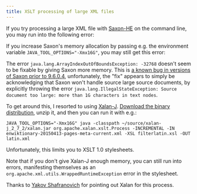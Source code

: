 ```yaml
---
title: XSLT processing of large XML files
---
```


If you try processing a large XML file with [Saxon-HE](http://saxon.sourceforge.net/) on the command line, you may run into the following error:

> <script src="https://gist.github.com/ryanfb/546d0d571ea9621005c5.js"></script>

If you increase Saxon's memory allocation by passing e.g. the environment variable `JAVA_TOOL_OPTIONS="-Xmx16G"`, you may still get this error:

> <script src="https://gist.github.com/ryanfb/e8e817469880af40148b.js"></script>

The error `java.lang.ArrayIndexOutOfBoundsException: -32768` doesn't seem to be fixable by giving Saxon more memory. This is [a known bug in versions of Saxon prior to 9.6.0.4](https://saxonica.plan.io/issues/2271), unfortunately, the "fix" appears to simply be acknowledging that Saxon won't handle source large source documents, by explicitly throwing the error `java.lang.IllegalStateException: Source document too large: more than 1G characters in text nodes`.

To get around this, I resorted to using [Xalan-J](https://xalan.apache.org/xalan-j/). [Download the binary distribution](https://xalan.apache.org/xalan-j/downloads.html), unzip it, and then you can run it with e.g.:

    JAVA_TOOL_OPTIONS="-Xmx16G" java -classpath ~/source/xalan-j_2_7_2/xalan.jar org.apache.xalan.xslt.Process -INCREMENTAL -IN enwiktionary-20150413-pages-meta-current.xml -XSL filterlatin.xsl -OUT latin.xml

Unfortunately, this limits you to XSLT 1.0 stylesheets.

Note that if you don't give Xalan-J enough memory, you can still run into errors, manifesting themselves as an `org.apache.xml.utils.WrappedRuntimeException` error in the stylesheet.

Thanks to [Yakov Shafranovich](http://blog.shaftek.org/2008/10/20/using-xslt-for-very-large-files/) for pointing out Xalan for this process.
